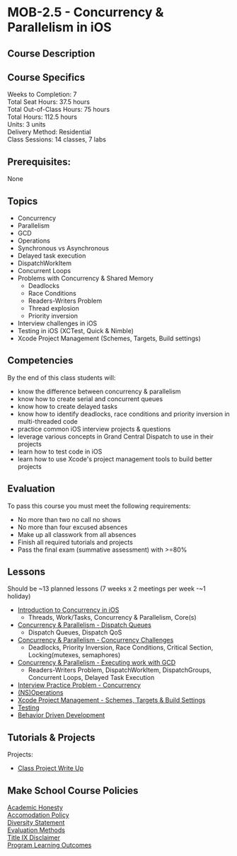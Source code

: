 # MOB-2.5 - Concurrency & Parallelism in iOS

## Course Description

## Course Specifics

Weeks to Completion:  7 <br>
Total Seat Hours:  37.5 hours <br>
Total Out-of-Class Hours: 75 hours <br>
Total Hours: 112.5 hours <br>
Units:  3 units <br>
Delivery Method:  Residential <br>
Class Sessions:  14 classes, 7 labs

## Prerequisites:  

None <br>

## Topics
- Concurrency
- Parallelism
- GCD
- Operations
- Synchronous vs Asynchronous
- Delayed task execution
- DispatchWorkItem
- Concurrent Loops
- Problems with Concurrency & Shared Memory
  - Deadlocks
  - Race Conditions
  - Readers-Writers Problem
  - Thread explosion
  - Priority inversion
- Interview challenges in iOS
- Testing in iOS (XCTest, Quick & Nimble)
- Xcode Project Management (Schemes, Targets, Build settings)

## Competencies

By the end of this class students will:
- know the difference between concurrency & parallelism
- know how to create serial and concurrent queues
- know how to create delayed tasks
- know how to identify deadlocks, race conditions and priority inversion in multi-threaded code
- practice common iOS interview projects & questions
- leverage various concepts in Grand Central Dispatch to use in their projects
- learn how to test code in iOS
- learn how to use Xcode's project management tools to build better projects

## Evaluation

To pass this course you must meet the following requirements:

- No more than two no call no shows
- No more than four excused absences
- Make up all classwork from all absences
- Finish all required tutorials and projects
- Pass the final exam (summative assessment) with >=80%

## Lessons

Should be ~13 planned lessons (7 weeks x 2 meetings per week -~1 holiday)

- [Introduction to Concurrency in iOS](intro-to-concurrency)
  - Threads, Work/Tasks, Concurrency & Parallelism, Core(s)
- [Concurrency & Parallelism - Dispatch Queues](dispatch-queues)
    - Dispatch Queues, Dispatch QoS
- [Concurrency & Parallelism - Concurrency Challenges](challenges-with-concurrency)
    - Deadlocks, Priority Inversion, Race Conditions, Critical Section, Locking(mutexes, semaphores)
- [Concurrency & Parallelism - Executing work with GCD](executing-work-gcd)
  - Readers-Writers Problem, DispatchWorkItem, DispatchGroups, Concurrent Loops, Delayed Task Execution
- [Interview Practice Problem - Concurrency](interview-practice-problem-concurrency)
- [(NS)Operations](operations)
- [Xcode Project Management - Schemes, Targets & Build Settings](xcode-project-management)
- [Testing](intro-to-testing)
- [Behavior Driven Development](bdd)
<!-- - [Interview Practice Problem - Async Image Loading & Caching](async-image-and-caching) -->
<!-- - [Interview Practice Problem - Networking & API's]() -->

## Tutorials & Projects

Projects:

- [Class Project Write Up](class-project)


## Make School Course Policies

[Academic Honesty](https://github.com/Product-College-Courses/Common-Syllabus-Sections/blob/master/Academic-Honesty-and-Plagiarism.md)<br>
[Accomodation Policy](https://github.com/Product-College-Courses/Common-Syllabus-Sections/blob/master/Accommodation-Policy.md)<br>
[Diversity Statement](https://github.com/Product-College-Courses/Common-Syllabus-Sections/blob/master/Diversity-Statement.md)<br>
[Evaluation Methods](https://github.com/Product-College-Courses/Common-Syllabus-Sections/blob/master/Evaluation-Methods.md)
<br>
[Title IX Disclaimer](https://github.com/Product-College-Courses/Common-Syllabus-Sections/blob/master/Evaluations-Title-X-Disclaimer.md)<br>
[Program Learning Outcomes](https://github.com/Product-College-Courses/Common-Syllabus-Sections/blob/master/Program-Learning-Outcomes.md)
